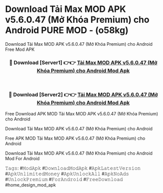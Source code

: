 # Download Tải Max MOD APK v5.6.0.47 (Mở Khóa Premium) cho Android PURE MOD - (o58kg)
Download Tải Max MOD APK v5.6.0.47 (Mở Khóa Premium) cho Android Free Mod APK

<div align="center">
<h3>🔴 Download [Server1] 👉👉 <a href="https://apk-comot.site?title=Tải_Max_MOD_APK_v5.6.0.47_(Mở_Khóa_Premium)_cho_Android">Tải Max MOD APK v5.6.0.47 (Mở Khóa Premium) cho Android Mod Apk</a></h3><br>

<h3>🔴 Download [Server2] 👉👉 <a href="https://apk-comot.site?title=Tải_Max_MOD_APK_v5.6.0.47_(Mở_Khóa_Premium)_cho_Android">Tải Max MOD APK v5.6.0.47 (Mở Khóa Premium) cho Android Mod Apk</a></h3>
</div>


Free Download APK MOD Tải Max MOD APK v5.6.0.47 (Mở Khóa Premium) cho Android

Download Tải Max MOD APK v5.6.0.47 (Mở Khóa Premium) cho Android 

Free APK MOD Tải Max MOD APK v5.6.0.47 (Mở Khóa Premium) cho Android 

Download Tải Max MOD APK v5.6.0.47 (Mở Khóa Premium) cho Android Mod For Android

𝚃𝚊𝚐𝚜: #𝙼𝚘𝚍𝙰𝚙𝚔 #𝙳𝚘𝚠𝚗𝚕𝚘𝚊𝚍𝙼𝚘𝚍𝙰𝚙𝚔 #𝙰𝚙𝚔𝙻𝚊𝚝𝚎𝚜𝚝𝚅𝚎𝚛𝚜𝚒𝚘𝚗 #𝙰𝚙𝚔𝚄𝚗𝚕𝚒𝚖𝚒𝚝𝚎𝚍𝙼𝚘𝚗𝚎𝚢 #𝙰𝚙𝚔𝚄𝚗𝚕𝚘𝚌𝚔𝙰𝚕𝚕 #𝙰𝚙𝚔𝙽𝚘𝙰𝚍𝚜 #𝚄𝚗𝚕𝚘𝚌𝚔𝙿𝚛𝚎𝚖𝚒𝚞𝚖 #𝙵𝚘𝚛𝙰𝚗𝚍𝚛𝚘𝚒𝚍 #𝙵𝚛𝚎𝚎𝙳𝚘𝚠𝚗𝚕𝚘𝚊𝚍 #home_design_mod_apk